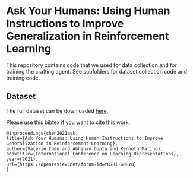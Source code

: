 # Ask Your Humans: Using Human Instructions to Improve Generalization in Reinforcement Learning

This repository contains code that we used for data collection and for training the crafting agent. See subfolders for dataset collection code and training code.

## Dataset

The full dataset can be downloaded [here](https://bit.ly/2GXROwf).


Please use this bibtex if you want to cite this work:

```
@inproceedings{chen2021ask,
title={Ask Your Humans: Using Human Instructions to Improve Generalization in Reinforcement Learning},
author={Valerie Chen and Abhinav Gupta and Kenneth Marino},
booktitle={International Conference on Learning Representations},
year={2021},
url={https://openreview.net/forum?id=Y87Ri-GNHYu}
}
```
